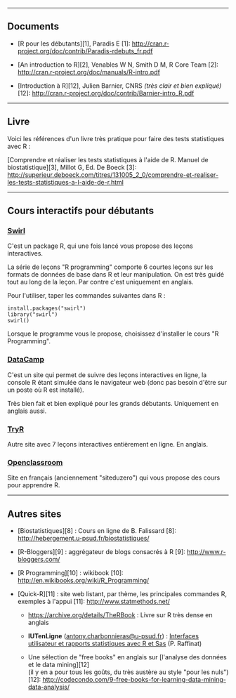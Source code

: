 

---
Documents
--------------------------------

- [R pour les débutants][1], Paradis E
  [1]: http://cran.r-project.org/doc/contrib/Paradis-rdebuts_fr.pdf

 
- [An introduction to R][2], Venables W N, Smith D M, R Core Team
  [2]: http://cran.r-project.org/doc/manuals/R-intro.pdf
  
- [Introduction à R][12], Julien Barnier, CNRS *(très clair et bien expliqué)*
  [12]: http://cran.r-project.org/doc/contrib/Barnier-intro_R.pdf
---
Livre
--------------------------------

Voici les références d'un livre très pratique pour faire des tests statistiques avec R :

[Comprendre et réaliser les tests statistiques à l'aide de R. Manuel de biostatistique][3], Millot G, Ed. De Boeck
[3]: http://superieur.deboeck.com/titres/131005_2_0/comprendre-et-realiser-les-tests-statistiques-a-l-aide-de-r.html

---
Cours interactifs pour débutants
--------------------------------

### [Swirl][4]
[4]: http://swirlstats.com/
 
C'est un package R, qui une fois lancé vous propose des leçons interactives.

La série de leçons "R programming" comporte 6 courtes leçons sur les formats de données de base dans R et leur manipulation. On est très guidé tout au long de la leçon. Par contre c'est uniquement en anglais.

Pour l'utiliser, taper les commandes suivantes dans R :

    install.packages("swirl")
    library("swirl") 
    swirl()

Lorsque le programme vous le propose, choisissez d'installer le cours "R Programming".

### [DataCamp][5]
[5]: https://www.datacamp.com/

C'est un site qui permet de suivre des leçons interactives en ligne, la console R étant simulée dans le navigateur web (donc pas besoin d'être sur un poste où R est installé).

Très bien fait et bien expliqué pour les grands débutants. Uniquement en anglais aussi.

### [TryR][6]
[6]: http://tryr.codeschool.com/

Autre site avec 7 leçons interactives entièrement en ligne. En anglais.

### [Openclassroom][7]
[7]: http://fr.openclassrooms.com/informatique/cours/effectuez-vos-etudes-statistiques-avec-r
 
Site en français (anciennement "siteduzero") qui vous propose des cours pour apprendre R.

---
Autres sites
--------------------------------

- [Biostatistiques][8] : Cours en ligne de B. Falissard
  [8]: http://hebergement.u-psud.fr/biostatistiques/

- [R-Bloggers][9] : aggrégateur de blogs consacrés à R
  [9]: http://www.r-bloggers.com/

- [R Programming][10] : wikibook
  [10]: http://en.wikibooks.org/wiki/R_Programming/
  
- [Quick-R][11] : site web listant, par thème, les principales commandes R, exemples à l'appui
  [11]: http://www.statmethods.net/
  
  - https://archive.org/details/TheRBook : Livre sur R très dense en anglais
  
  - **IUTenLigne** (antony.charbonnieras@u-psud.fr) : [Interfaces utilisateur et rapports statistiques avec R et Sas](http://www.iutenligne.net/ressources/interfaces-utilisateur-et-rapports-statistiques-avec-r-et-sas.html) (P. Raffinat)
  
  - Une sélection de "free books" en anglais sur [l'analyse des données et le data mining][12]  
  (il y en a pour tous les goûts, du très austère au style "pour les nuls")
  [12]: http://codecondo.com/9-free-books-for-learning-data-mining-data-analysis/
